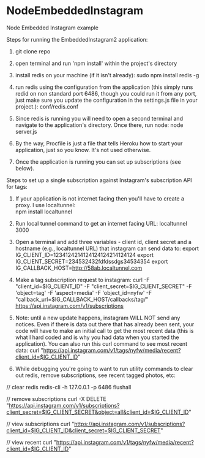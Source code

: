 NodeEmbeddedInstagram
=====================

Node Embedded Instagram example

Steps for running the EmbeddedInstagram2 application:

1. git clone repo

2. open terminal and run 'npm install' within the project's directory

3. install redis on your machine (if it isn't already): sudo npm install redis -g

4. run redis using the configuration from the application (this simply runs redid on non standard port 6486, though you could run it from any port, just make sure you update the configuration in the settings.js file in your project.):
conf/redis.conf

5. Since redis is running you will need to open a second terminal and navigate to the application's directory. Once there, run node: node server.js

6. By the way, Procfile is just a file that tells Heroku how to start your application, just so you know.  It's not used otherwise.

7. Once the application is running you can set up subscriptions (see below).



Steps to set up a single subscription against Instagram's subscription API for tags:

1. If your application is not internet facing then you'll have to create a proxy.  I use localtunnel:  
npm install localtunnel

2. Run local tunnel command to get an internet facing URL:
localtunnel 3000

3. Open a terminal and add three variables - client id, client secret and a hostname (e.g., localtunnel URL) that instagram can send data to:
export IG_CLIENT_ID=1234124214124124124214124124
export IG_CLIENT_SECRET=234532432fdfdssdgs34534354
export IG_CALLBACK_HOST=http://58ab.localtunnel.com

4. Make a tag subscription request to instagram:
curl -F "client_id=$IG_CLIENT_ID" -F "client_secret=$IG_CLIENT_SECRET" -F 'object=tag' -F 'aspect=media' -F 'object_id=nyfw' -F "callback_url=$IG_CALLBACK_HOST/callbacks/tag/" https://api.instagram.com/v1/subscriptions

5. Note: until a new update happens, instagram WILL NOT send any notices.  Even if there is data out there that has already been sent, your code will have to make an initial call to get the most recent data (this is what I hard coded and is why you had data when you started the application).  You can also run this curl command to see most recent data:
curl "https://api.instagram.com/v1/tags/nyfw/media/recent?client_id=$IG_CLIENT_ID"


6. While debugging you're going to want to run utility commands to clear out redis, remove subscriptions, see recent tagged photos, etc:

// clear redis
redis-cli -h 127.0.0.1 -p 6486 flushall

// remove subscriptions
curl -X DELETE "https://api.instagram.com/v1/subscriptions?client_secret=$IG_CLIENT_SECRET&object=all&client_id=$IG_CLIENT_ID"

// view subscriptions
curl "https://api.instagram.com/v1/subscriptions?client_id=$IG_CLIENT_ID&client_secret=$IG_CLIENT_SECRET"

// view recent
curl "https://api.instagram.com/v1/tags/nyfw/media/recent?client_id=$IG_CLIENT_ID"


